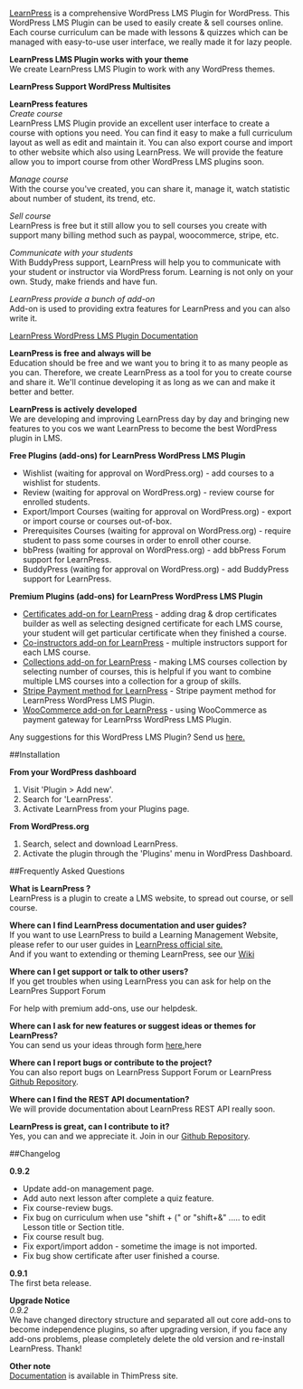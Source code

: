 <a href="http://thimpress.com/learnpress" target="_blank">LearnPress</a> is a comprehensive WordPress LMS Plugin for WordPress. This WordPress LMS Plugin can be used to easily create & sell courses online. Each course curriculum can be made with lessons & quizzes which can be managed with easy-to-use user interface, we really made it for lazy people.  

**LearnPress LMS Plugin works with your theme**  
We create LearnPress LMS Plugin to work with any WordPress themes.  

**LearnPress Support WordPress Multisites**

**LearnPress features**  
*Create course*  
LearnPress LMS Plugin provide an excellent user interface to create a course with options you need. You can find it easy to make a full curriculum layout as well as edit and maintain it.
You can also export course and import to other website which also using LearnPress. We will provide the feature allow you to import course from other WordPress LMS plugins soon.  

*Manage course*  
With the course you've created, you can share it, manage it, watch statistic about number of student, its trend, etc.  

*Sell course*  
LearnPress is free but it still allow you to sell courses you create with support many billing method such as paypal, woocommerce, stripe, etc.  

*Communicate with your students*  
With BuddyPress support, LearnPress will help you to communicate with your student or instructor via WordPress forum. Learning is not only on your own. Study, make friends and have fun.  

*LearnPress provide a bunch of add-on*  
Add-on is used to providing extra features for LearnPress and you can also write it.  

<a href="http://docs.thimpress.com/learnpress" target="_blank">LearnPress WordPress LMS Plugin Documentation</a>

**LearnPress is free and always will be**  
Education should be free and we want you to bring it to as many people as you can. Therefore, we create LearnPress as a tool for you to create course and share it. We'll continue developing it as long as we can and make it better and better.  

**LearnPress is actively developed**  
We are developing and improving LearnPress day by day and bringing new features to you cos we want LearnPress to become the best WordPress plugin in LMS.

**Free Plugins (add-ons) for LearnPress WordPress LMS Plugin**

- Wishlist (waiting for approval on WordPress.org) - add courses to a wishlist for students.
- Review (waiting for approval on WordPress.org) - review course for enrolled students.
- Export/Import Courses (waiting for approval on WordPress.org) - export or import course or courses out-of-box.
- Prerequisites Courses (waiting for approval on WordPress.org) - require student to pass some courses in order to enroll other course.
- bbPress (waiting for approval on WordPress.org) - add bbPress Forum support for LearnPress.
- BuddyPress (waiting for approval on WordPress.org) - add BuddyPress support for LearnPress.

**Premium Plugins (add-ons) for LearnPress WordPress LMS Plugin**

- [Certificates add-on for LearnPress](http://thimpress.com/shop/certificates-add-on-for-learnpress/) - adding drag & drop certificates builder as well as selecting designed certificate for each LMS course, your student will get particular certificate when they finished a course.
- [Co-instructors add-on for LearnPress](http://thimpress.com/shop/co-instructors-add-on-for-learnpress/) - multiple instructors support for each LMS course.
- [Collections add-on for LearnPress](http://thimpress.com/shop/collections-add-on-for-learnpress/) - making LMS courses collection by selecting number of courses, this is helpful if you want to combine multiple LMS courses into a collection for a group of skills.
- [Stripe Payment method for LearnPress](http://thimpress.com/shop/stripe-add-on-for-learnpress/) - Stripe payment method for LearnPress WordPress LMS Plugin.
- [WooCommerce add-on for LearnPress](http://thimpress.com/shop/woocommerce-add-on-for-learnpress/) - using WooCommerce as payment gateway for LearnPrss WordPress LMS Plugin.

Any suggestions for this WordPress LMS Plugin? Send us <a href="http://thimpress.com/learnpress-suggestion/" target="_blank">here.</a>

##Installation

**From your WordPress dashboard**  
1. Visit 'Plugin > Add new'.  
2. Search for 'LearnPress'.  
3. Activate LearnPress from your Plugins page.  

**From WordPress.org**  
1. Search, select and download LearnPress.  
2. Activate the plugin through the 'Plugins' menu in WordPress Dashboard.  

##Frequently Asked Questions  

**What is LearnPress ?**  
LearnPress is a plugin to create a LMS website, to spread out course, or sell course.  

**Where can I find LearnPress documentation and user guides?**  
If you want to use LearnPress to build a Learning Management Website, please refer to our user guides in <a href="http://docs.thimpress.com/learnpress/" target="_blank">LearnPress official site.</a>  
And if you want to extending or theming LearnPress, see our <a href="https://github.com/LearnPress/LearnPress/wiki">Wiki</a>  

**Where can I get support or talk to other users?**  
If you get troubles when using LearnPress you can ask for help on the LearnPres Support Forum

For help with premium add-ons, use our helpdesk.

**Where can I ask for new features or suggest ideas or themes for LearnPress?**  
You can send us your ideas through form <a href="http://thimpress.com/learnpress-suggestion/" target="_blank">here.</a>here

**Where can I report bugs or contribute to the project?**  
You can also report bugs on LearnPress Support Forum or LearnPress <a href="https://github.com/LearnPress/LearnPress/issues" target="_blank">Github Repository</a>.

**Where can I find the REST API documentation?**  
We will provide documentation about LearnPress REST API really soon.

**LearnPress is great, can I contribute to it?**  
Yes, you can and we appreciate it. Join in our <a href="https://github.com/LearnPress/LearnPress" target="_blank">Github Repository</a>.

##Changelog

**0.9.2**  
- Update add-on management page.  
- Add auto next lesson after complete a quiz feature.  
- Fix course-review bugs.  
- Fix bug on curriculum when use "shift + (" or "shift+&" ..... to edit Lesson title or Section title.  
- Fix course result bug.  
- Fix export/import addon - sometime the image is not imported.  
- Fix bug show certificate after user finished a course.  

**0.9.1**  
The first beta release.  

**Upgrade Notice**  
*0.9.2*  
We have changed directory structure and separated all out core add-ons to become independence plugins, so after upgrading version, if you face any add-ons problems, please completely delete the old version and re-install LearnPress. Thank!  

**Other note**  
<a href="http://docs.thimpress.com/learnpress" target="_blank">Documentation</a> is available in ThimPress site.  
